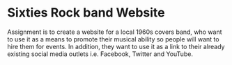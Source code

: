 # Sixties Rock band Website
Assignment is to create a  website for a local 1960s covers band, who want to use it as a means to promote their musical ability so people will want to hire them for events. In addition, they want to use it as a link to their already existing social media outlets i.e. Facebook, Twitter and YouTube.
